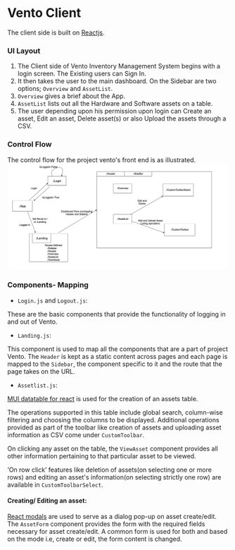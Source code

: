 # Vento Client


The client side is built on [Reactjs](https://reactjs.org/).


### UI Layout
1. 	The Client side of Vento Inventory Management System begins with a login screen. The Existing users can Sign In.
2. 	It then takes the user to the main dashboard. On the Sidebar are two options; `Overview` and `AssetList`.
3. 	`Overview` gives a brief about the App.
4. 	`AssetList` lists out all the Hardware and Software assets on a table.
5. 	The user depending upon his permission upon login can Create an asset, Edit an asset, Delete asset(s) or also Upload the assets through a CSV.


### Control Flow

The control flow for the project vento's front end is as illustrated.
![image](readme_images/ventoFlow.png "control flow")


### Components- Mapping


- `Login.js` and `Logout.js`:

These are the basic components that provide the functionality of logging in and out of Vento.


- `Landing.js`:

This component is used to map all the components that are a part of project Vento. The `Header` is kept as a static content across pages and each page is mapped to the `Sidebar`, the component specific to it and the route that the page takes on the URL.
 
- `Assetlist.js`:

[MUI datatable for react](https://github.com/gregnb/mui-datatables) is used for the creation of an assets table. 

The operations supported in this table include global search, column-wise filtering and choosing the columns to be displayed. Additional operations provided as part of the toolbar like creation of assets and uploading asset information as CSV come under `CustomToolbar`.

On clicking any asset on the table, the `ViewAsset` component provides all other information pertaining to that particular asset to be viewed.




‘On row click’ features like deletion of assets(on selecting one or more rows) and editing an asset's information(on selecting strictly one row) are available in `CustomToolbarSelect`.


#### Creating/ Editing an asset:

[React modals](https://react-bootstrap.github.io/components/modal/) are used to serve as a dialog pop-up on asset create/edit. The `AssetForm` component provides the form with the required fields necessary for asset create/edit. A common form is used for both and based on the mode i.e, create or edit, the form content is changed.

